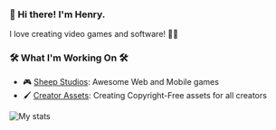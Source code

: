### 👋 Hi there! I'm Henry. 

I love creating video games and software! 👨‍💻

### 🛠️ What I'm Working On 🛠️
- 🎮 [Sheep Studios](https://sheepstudios.net/): Awesome Web and Mobile games
- 🖌️ [Creator Assets](https://creatorassets.com): Creating Copyright-Free assets for all creators

![My stats](https://github-readme-stats.vercel.app/api?username=hrichhart&show_icons=true)

